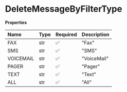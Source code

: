 # DeleteMessageByFilterType

**Properties**

| Name      | Type | Required | Description |
| :-------- | :--- | :------- | :---------- |
| FAX       | str  | ✅       | "Fax"       |
| SMS       | str  | ✅       | "SMS"       |
| VOICEMAIL | str  | ✅       | "VoiceMail" |
| PAGER     | str  | ✅       | "Pager"     |
| TEXT      | str  | ✅       | "Text"      |
| ALL       | str  | ✅       | "All"       |

<!-- This file was generated by liblab | https://liblab.com/ -->
